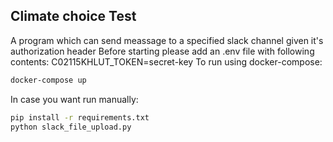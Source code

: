 ## Climate choice Test

A program which can send meassage to a specified slack channel given it's authorization header
Before starting please add an .env file with following contents: 
C02115KHLUT_TOKEN=secret-key
To run using docker-compose: 
```bash
docker-compose up
```

In case you want run manually: 
```bash
pip install -r requirements.txt 
python slack_file_upload.py
```
